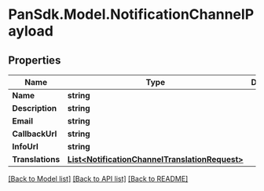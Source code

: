 # PanSdk.Model.NotificationChannelPayload

## Properties

Name | Type | Description | Notes
------------ | ------------- | ------------- | -------------
**Name** | **string** |  | [optional] 
**Description** | **string** |  | [optional] 
**Email** | **string** |  | [optional] 
**CallbackUrl** | **string** |  | [optional] 
**InfoUrl** | **string** |  | [optional] 
**Translations** | [**List&lt;NotificationChannelTranslationRequest&gt;**](NotificationChannelTranslationRequest.md) |  | [optional] 

[[Back to Model list]](../README.md#documentation-for-models) [[Back to API list]](../README.md#documentation-for-api-endpoints) [[Back to README]](../README.md)

